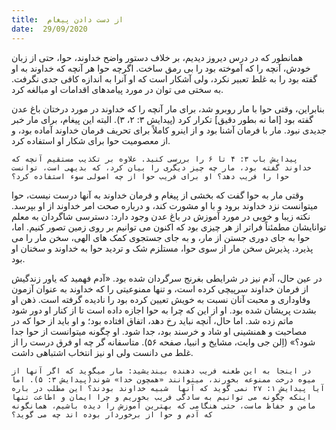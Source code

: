 ```yaml
---
title:  از دست دادن پیغام
date:  29/09/2020
---
```


همانطور که در درس دیروز دیدیم، بر خلاف دستور واضح  خداوند، حوا، حتی از زبان خودش، آنچه را که آموخته بود را بی رمق ساخت. اگرچه حوا هر آنچه که خداوند به او گفته بود را به غلط تعبیر نکرد، ولی آشکار است که او آنرا به اندازه کافی جدی نگرفت. به سختی می توان در مورد پیامدهای اقدامات او مبالغه کرد.

بنابراین، وقتی حوا با مار روبرو شد، برای مار آنچه را که خداوند در مورد درختان باغ عدن گفته بود [اما نه بطور دقیق] تکرار کرد (پیدایش ۳: ۲، ۳). البته این پیغام، برای مار خبر جدیدی نبود. مار با فرمان آشنا بود و از اینرو کاملاً برای تحریف فرمان خداوند آماده بود، و از معصومیت حوا برای شکار او استفاده کرد.

`پیدایش باب ۳: ۴ تا ۶ را بررسی کنید. علاوه بر تکذیب مستقیم آنچه که خداوند گفته بود، مار چه چیز دیگری را بیان کرد، که بدیهی است، توانست حوا را فریب دهد؟ او برای فریب حوا از چه اصولی سوء استفاده کرد؟`

وقتی مار به حوا گفت که بخشی از پیغام و فرمان خداوند به آنها درست نیست، حوا میتوانست نزد خداوند برود و با او مشورت کند، و درباره صحت امر خداوند از او بپرسد. نکته زیبا و خوبی در مورد آموزش در باغ عدن وجود دارد: دسترسی شاگردان به معلم توانایشان مطمئناً فراتر از هر چیزی بود که اکنون می توانیم بر روی زمین تصور کنیم. اما، حوا به جای دوری جستن از مار، و به جای جستجوی کمک های الهی، سخن مار را می پذیرد. پذیرش سخن مار از سوی حوا، مستلزم شک و تردید حوا به خداوند و سخنان او بود.

در عین حال، آدم نیز در شرایطی بغرنج سرگردان شده بود. «آدم فهمید که یاور زندگیش از فرمان خداوند سرپیچی کرده است، و تنها ممنوعیتی را که خداوند به عنوان آزمون وفاوداری و محبت آنان نسبت به خویش تعیین کرده بود را نادیده گرفته است. ذهن او بشدت پریشان شده بود. او از این که چرا به حوا اجازه داده است تا از کنار او دور شود ماتم زده شد. اما حال، آنچه نباید رخ دهد، اتفاق افتاده بود؛ و او باید از حوا که در مصاحبت و همنشینی او شاد و خرسند بود، جدا شود. او چگونه میتوانست از حوا جدا شود؟» (اِلن جی وایت، مشایخ و انبیا، صفحه ۵۶). متاسفانه گر چه او فرق درست را از غلط می دانست ولی او نیز انتخاب اشتباهی داشت.

`در اینجا به این طعنه فریب دهنده بیندیشید: مار میگوید که اگر آنها از میوه درخت ممنوعه بخورند، میتوانند «همچون خدا» شوند(پیدایش ۳: ۵). اما آیا پیدایش ۱: ۲۷ نمی گوید که آنها  شبیه خداوند بودند؟ این مطلب در باره اینکه چگونه می توانیم به سادگی فریب بخوریم و چرا ایمان و اطاعت تنها مامن و حفاظ ماست، حتی هنگامی که بهترین آموزش را دیده باشیم، همانگونه که آدم و حوا از برخوردار بوده اند چه می گوید؟`